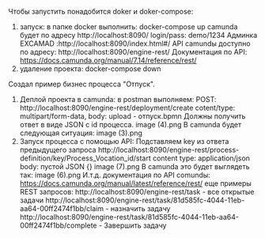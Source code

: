 Чтобы запустить понадобится doker и doker-compose:
1. запуск: в папке docker выполнить: docker-compose up
camunda будет по адресу http://localhost:8090/
login/pass: demo/1234
Админка EXCAMAD :http://localhost:8090/index.html#/
API camundы доступно по адресу: http://localhost:8090/engine-rest/
Документация по API: https://docs.camunda.org/manual/7.14/reference/rest/
2. удаление проекта: docker-compose down

Создал пример бизнес процесса "Отпуск".
1. Деплой проекта в camunda: в postman выполняем:
POST: http://localhost:8090/engine-rest/deployment/create
cotent/type: multipart/form-data, body: upload - отпуск.bpmn
Должны получить ответ в виде JSON с id процесса.
image (4).png
В camunda будет следующая ситуация:
image (3).png
2. Запуск процесса с помощью API:
Подставляем key из ответа предыдущего запроса
http://localhost:8090/engine-rest/process-definition/key/Process_Vocation_id/start
content type: application/json
body: пустой JSON {}
image (7).png
В camunda это будет выглядеть так:
image (6).png
И.т.д. документация по API comundы: https://docs.camunda.org/manual/latest/reference/rest/
еще примеры REST запросов:
http://localhost:8090/engine-rest/task - все открытые задачи
http://localhost:8090/engine-rest/task/81d585fc-4044-11eb-aa64-00ff2474f1bb/claim - назначить задачу
http://localhost:8090/engine-rest/task/81d585fc-4044-11eb-aa64-00ff2474f1bb/complete - Завершить задачу